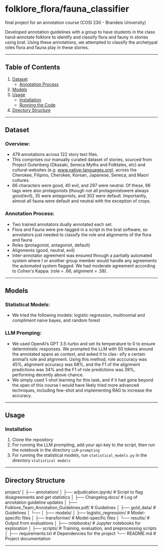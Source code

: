 # folklore_flora/fauna_classifier
final project for an annotation course (COSI 230 - Brandeis University)

Developed annotation guidelines with a group to have students in the class hand-annotate folklore to identify and classify flora and fauny in stories using brat. Using these annotations, we attempted to classify the archetypal roles flora and fauna play in these stories.

---

## **Table of Contents**
1. [Dataset](#dataset)  
   - [Annotation Process](#annotation-process)  
2. [Models](#models)  
3. [Usage](#usage)  
   - [Installation](#installation)  
   - [Running the Code](#running-the-code)  
4. [Directory Structure](#directory-structure)  

---

## **Dataset**

### **Overview**:
- 479 annotations across 122 story text files.
- This comprises our manually curated dataset of stories, sourced from Project Gutenberg (Okazaki, Seneca Myths and Folktales, etc) and cultural websites (e.g. www.native-languages.org), across the Cherokee, Filipino, Cherokee, Korean, Japanese, Seneca, and Maori cultures.
- 66 characters were good, 40 evil, and 297 were neutral. Of these, 66 tags were also protagonists (though not all protagonistswere always good/evil), 35 were antagonists, and 302 were default. Importantly, almost all fauna were default and neutral with the exception of crops.

### **Annotation Process**:
- Two trained annotators dually annotated each set.
- Flora and Fauna were pre-tagged in a script in the brat software, so annotators just needed to classify the role and alignments of the flora and fauna
- Roles (protagonist, antagonist, default)
- Alignments (good, neutral, evil)
- Inter-annotator agreement was ensured through a partially automated system where I or another group member would handle any agreements the automated system flagged. We had moderate agreement according to Cohen's Kappa:  (role = .66, alignment = .58).

---

## **Models**

### **Statistical Models**:
- We tried the following models: logistic regression, multinomial and compliment naive bayes, and random forest

### **LLM Promping**:
- We used OpenAI’s GPT 3.5-turbo and set its temperature to 0 to ensure deterministic responses. We prompted the LLM with 50 tokens around the annotated spans as context, and asked it to clas- sify a certain animal’s role and alignment. Using this method, role acccuracy was 45%, alignment accuracy was 68%, and the F1 of the alignment predictions was 34% and the F1 of role predictions was 39%, performing decently above chance.
- We simply used 1-shot learning for this task, and if it had gone beyond the span of this course I would have likely tried more advanced techniques, including few-shot and implementing RAG to increase the accuracy. 

---

## **Usage**

### **Installation**
1. Clone the repository
2. For running the LLM prompting, add your api-key to the script, then run the notebook in the directory `LLM-prompting`
3. For running the statistical models, run `statistical_models.py` in the directory  `statistical models`

---

## **Directory Structure**

project/
│
├── annotation/
│   ├── adjudication.ipynb/                                 # Script to flag disagreements and get statistics
│   ├── Changelog.docx/                                     # Log of annotation guideline updates
│   ├── Folklore_Team_Annotation_Guidelines.pdf/            # Guidelines
│   ├── gold_data/            # Guidelines
│   └── 
│
├── models/
│   ├── logistic_regression/  # Model-specific files
│   ├── transformer/          # Model-specific files
│   └── results/              # Output from evaluations
│
├── notebooks/                # Jupyter notebooks for exploration
│
├── scripts/                  # Training, evaluation, and preprocessing scripts
│
├── requirements.txt          # Dependencies for the project
└── README.md                 # Project documentation







---
